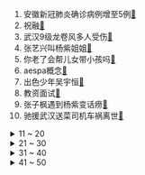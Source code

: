 1. 安徽新冠肺炎确诊病例增至5例[:link:](https://s.weibo.com/weibo?q=%23安徽新冠肺炎确诊病例增至5例%23&Refer=top)
2. 祝融[:link:](https://s.weibo.com/weibo?q=%23祝融%23&Refer=top)
3. 武汉9级龙卷风多人受伤[:link:](https://s.weibo.com/weibo?q=%23武汉9级龙卷风多人受伤%23&Refer=top)
4. 张艺兴叫杨紫姐姐[:link:](https://s.weibo.com/weibo?q=%23张艺兴叫杨紫姐姐%23&Refer=top)
5. 你老了会帮儿女带小孩吗[:link:](https://s.weibo.com/weibo?q=%23你老了会帮儿女带小孩吗%23&Refer=top)
6. aespa概念[:link:](https://s.weibo.com/weibo?q=%23aespa概念%23&Refer=top)
7. 出色少年吴宇恒[:link:](https://s.weibo.com/weibo?q=%23出色少年吴宇恒%23&Refer=top)
8. 教资面试[:link:](https://s.weibo.com/weibo?q=%23教资面试%23&Refer=top)
9. 张子枫遇到杨紫变话痨[:link:](https://s.weibo.com/weibo?q=%23张子枫遇到杨紫变话痨%23&Refer=top)
10. 驰援武汉送菜司机车祸离世[:link:](https://s.weibo.com/weibo?q=%23驰援武汉送菜司机车祸离世%23&Refer=top)
<details>
<summary>11 ~ 20</summary>

11. 天问一号登陆火星[:link:](https://s.weibo.com/weibo?q=%23天问一号登陆火星%23&Refer=top)
12. 北京西城父女3人为六安一确诊病例密接者[:link:](https://s.weibo.com/weibo?q=%23北京西城父女3人为六安一确诊病例密接者%23&Refer=top)
13. 张艺兴杨紫撞睡衣[:link:](https://s.weibo.com/weibo?q=%23张艺兴杨紫撞睡衣%23&Refer=top)
14. 天问一号[:link:](https://s.weibo.com/weibo?q=%23天问一号%23&Refer=top)
15. 向往的生活预告[:link:](https://s.weibo.com/weibo?q=%23向往的生活预告%23&Refer=top)
16. 北京西城通报安徽病例密接者[:link:](https://s.weibo.com/weibo?q=%23北京西城通报安徽病例密接者%23&Refer=top)
17. 景甜认证那英司藤东北分藤[:link:](https://s.weibo.com/weibo?q=%23景甜认证那英司藤东北分藤%23&Refer=top)
18. 男童在景区女厕隔间外偷瞄[:link:](https://s.weibo.com/weibo?q=%23男童在景区女厕隔间外偷瞄%23&Refer=top)
19. 安徽六安3名确诊病例详情[:link:](https://s.weibo.com/weibo?q=%23安徽六安3名确诊病例详情%23&Refer=top)
20. 暴雨[:link:](https://s.weibo.com/weibo?q=%23暴雨%23&Refer=top)
</details>
<details>
<summary>21 ~ 30</summary>

21. TES[:link:](https://s.weibo.com/weibo?q=%23TES%23&Refer=top)
22. 令人窒息的停车场[:link:](https://s.weibo.com/weibo?q=%23令人窒息的停车场%23&Refer=top)
23. 医生哺乳期变护士岗获赔6万[:link:](https://s.weibo.com/weibo?q=%23医生哺乳期变护士岗获赔6万%23&Refer=top)
24. 齐齐哈尔咬死羊的动物不是狼是狗[:link:](https://s.weibo.com/weibo?q=%23齐齐哈尔咬死羊的动物不是狼是狗%23&Refer=top)
25. RNG偷家[:link:](https://s.weibo.com/weibo?q=%23RNG偷家%23&Refer=top)
26. 李莎旻子婚纱造型[:link:](https://s.weibo.com/weibo?q=%23李莎旻子婚纱造型%23&Refer=top)
27. 蔡徐坤晒素颜照[:link:](https://s.weibo.com/weibo?q=%23蔡徐坤晒素颜照%23&Refer=top)
28. 黄旭熙叫周也小姐姐[:link:](https://s.weibo.com/weibo?q=%23黄旭熙叫周也小姐姐%23&Refer=top)
29. 乔杉打呼 平地惊雷[:link:](https://s.weibo.com/weibo?q=%23乔杉打呼%20平地惊雷%23&Refer=top)
30. 周周 阿游[:link:](https://s.weibo.com/weibo?q=%23周周%20阿游%23&Refer=top)
</details>
<details>
<summary>31 ~ 40</summary>

31. 比亚迪广告门双面人李娟被判14年[:link:](https://s.weibo.com/weibo?q=%23比亚迪广告门双面人李娟被判14年%23&Refer=top)
32. 王霏霏对刘涛说我想亲你哦[:link:](https://s.weibo.com/weibo?q=%23王霏霏对刘涛说我想亲你哦%23&Refer=top)
33. 如何看待男色经济[:link:](https://s.weibo.com/weibo?q=%23如何看待男色经济%23&Refer=top)
34. 苏州龙卷风[:link:](https://s.weibo.com/weibo?q=%23苏州龙卷风%23&Refer=top)
35. 火星上首次留下中国印迹[:link:](https://s.weibo.com/weibo?q=%23火星上首次留下中国印迹%23&Refer=top)
36. 合肥出台八项疫情防控措施[:link:](https://s.weibo.com/weibo?q=%23合肥出台八项疫情防控措施%23&Refer=top)
37. 苏州盛泽龙卷风灾害致1死21伤[:link:](https://s.weibo.com/weibo?q=%23苏州盛泽龙卷风灾害致1死21伤%23&Refer=top)
38. 天问一号着陆火星前发来家书[:link:](https://s.weibo.com/weibo?q=%23天问一号着陆火星前发来家书%23&Refer=top)
39. 禁忌女孩[:link:](https://s.weibo.com/weibo?q=%23禁忌女孩%23&Refer=top)
40. 韩国女团因广告手势被指厌男[:link:](https://s.weibo.com/weibo?q=%23韩国女团因广告手势被指厌男%23&Refer=top)
</details>
<details>
<summary>41 ~ 50</summary>

41. PS5[:link:](https://s.weibo.com/weibo?q=%23PS5%23&Refer=top)
42. 钟南山接种新冠疫苗时竖了个大拇指[:link:](https://s.weibo.com/weibo?q=%23钟南山接种新冠疫苗时竖了个大拇指%23&Refer=top)
43. 朱一龙起诉造谣者[:link:](https://s.weibo.com/weibo?q=%23朱一龙起诉造谣者%23&Refer=top)
44. 大度是一个贬义词[:link:](https://s.weibo.com/weibo?q=%23大度是一个贬义词%23&Refer=top)
45. 31省区市新增本土病例5例[:link:](https://s.weibo.com/weibo?q=%2331省区市新增本土病例5例%23&Refer=top)
46. 德国13000人完成疫苗接种后仍感染新冠[:link:](https://s.weibo.com/weibo?q=%23德国13000人完成疫苗接种后仍感染新冠%23&Refer=top)
47. 烫发变成地中海店家跳舞[:link:](https://s.weibo.com/weibo?q=%23烫发变成地中海店家跳舞%23&Refer=top)
48. 李现黑色西装造型[:link:](https://s.weibo.com/weibo?q=%23李现黑色西装造型%23&Refer=top)
49. 四川一高速客货车相撞致6死28伤[:link:](https://s.weibo.com/weibo?q=%23四川一高速客货车相撞致6死28伤%23&Refer=top)
50. 重庆暴雨[:link:](https://s.weibo.com/weibo?q=%23重庆暴雨%23&Refer=top)
51. 北京体育大学百米女飞人[:link:](https://s.weibo.com/weibo?q=%23北京体育大学百米女飞人%23&Refer=top)
</details>
